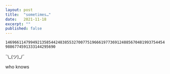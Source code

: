 ```yaml
---
layout: post
title:  "sometimes…"
date:   2021-11-18
excerpt: ""
published: false
---
```

<p><code>14696611479949213585442483855327007751966619773691248856704819937544549886774591333144295690</code></p>
<p>¯\_(ツ)_/¯</p>
<p>who knows</p>